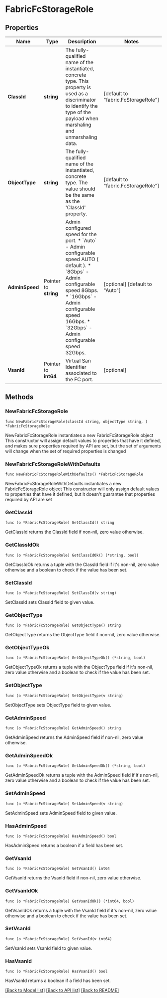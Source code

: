 # FabricFcStorageRole

## Properties

Name | Type | Description | Notes
------------ | ------------- | ------------- | -------------
**ClassId** | **string** | The fully-qualified name of the instantiated, concrete type. This property is used as a discriminator to identify the type of the payload when marshaling and unmarshaling data. | [default to "fabric.FcStorageRole"]
**ObjectType** | **string** | The fully-qualified name of the instantiated, concrete type. The value should be the same as the &#39;ClassId&#39; property. | [default to "fabric.FcStorageRole"]
**AdminSpeed** | Pointer to **string** | Admin configured speed for the port. * &#x60;Auto&#x60; - Admin configurable speed AUTO ( default ). * &#x60;8Gbps&#x60; - Admin configurable speed 8Gbps. * &#x60;16Gbps&#x60; - Admin configurable speed 16Gbps. * &#x60;32Gbps&#x60; - Admin configurable speed 32Gbps. | [optional] [default to "Auto"]
**VsanId** | Pointer to **int64** | Virtual San Identifier associated to the FC port. | [optional] 

## Methods

### NewFabricFcStorageRole

`func NewFabricFcStorageRole(classId string, objectType string, ) *FabricFcStorageRole`

NewFabricFcStorageRole instantiates a new FabricFcStorageRole object
This constructor will assign default values to properties that have it defined,
and makes sure properties required by API are set, but the set of arguments
will change when the set of required properties is changed

### NewFabricFcStorageRoleWithDefaults

`func NewFabricFcStorageRoleWithDefaults() *FabricFcStorageRole`

NewFabricFcStorageRoleWithDefaults instantiates a new FabricFcStorageRole object
This constructor will only assign default values to properties that have it defined,
but it doesn't guarantee that properties required by API are set

### GetClassId

`func (o *FabricFcStorageRole) GetClassId() string`

GetClassId returns the ClassId field if non-nil, zero value otherwise.

### GetClassIdOk

`func (o *FabricFcStorageRole) GetClassIdOk() (*string, bool)`

GetClassIdOk returns a tuple with the ClassId field if it's non-nil, zero value otherwise
and a boolean to check if the value has been set.

### SetClassId

`func (o *FabricFcStorageRole) SetClassId(v string)`

SetClassId sets ClassId field to given value.


### GetObjectType

`func (o *FabricFcStorageRole) GetObjectType() string`

GetObjectType returns the ObjectType field if non-nil, zero value otherwise.

### GetObjectTypeOk

`func (o *FabricFcStorageRole) GetObjectTypeOk() (*string, bool)`

GetObjectTypeOk returns a tuple with the ObjectType field if it's non-nil, zero value otherwise
and a boolean to check if the value has been set.

### SetObjectType

`func (o *FabricFcStorageRole) SetObjectType(v string)`

SetObjectType sets ObjectType field to given value.


### GetAdminSpeed

`func (o *FabricFcStorageRole) GetAdminSpeed() string`

GetAdminSpeed returns the AdminSpeed field if non-nil, zero value otherwise.

### GetAdminSpeedOk

`func (o *FabricFcStorageRole) GetAdminSpeedOk() (*string, bool)`

GetAdminSpeedOk returns a tuple with the AdminSpeed field if it's non-nil, zero value otherwise
and a boolean to check if the value has been set.

### SetAdminSpeed

`func (o *FabricFcStorageRole) SetAdminSpeed(v string)`

SetAdminSpeed sets AdminSpeed field to given value.

### HasAdminSpeed

`func (o *FabricFcStorageRole) HasAdminSpeed() bool`

HasAdminSpeed returns a boolean if a field has been set.

### GetVsanId

`func (o *FabricFcStorageRole) GetVsanId() int64`

GetVsanId returns the VsanId field if non-nil, zero value otherwise.

### GetVsanIdOk

`func (o *FabricFcStorageRole) GetVsanIdOk() (*int64, bool)`

GetVsanIdOk returns a tuple with the VsanId field if it's non-nil, zero value otherwise
and a boolean to check if the value has been set.

### SetVsanId

`func (o *FabricFcStorageRole) SetVsanId(v int64)`

SetVsanId sets VsanId field to given value.

### HasVsanId

`func (o *FabricFcStorageRole) HasVsanId() bool`

HasVsanId returns a boolean if a field has been set.


[[Back to Model list]](../README.md#documentation-for-models) [[Back to API list]](../README.md#documentation-for-api-endpoints) [[Back to README]](../README.md)



